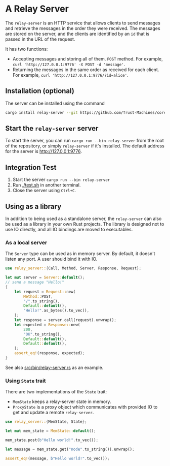 # A Relay Server

The `relay-server` is an HTTP service that allows clients to send messages and retrieve the messages in the order they were received. The messages are stored on the server, and the clients are identified by an `id` that is passed in the URL of the request.

It has two functions:

- Accepting messages and storing all of them. `POST` method.
  For example, `curl 'http://127.0.0.1:9776' -X POST -d 'message'`.
- Returning the messages in the same order as received for each client.
  For example, `curl 'http://127.0.0.1:9776/?id=alice'`.

## Installation (optional)

The server can be installed using the command

```sh
cargo install relay-server --git https://github.com/Trust-Machines/core-eng
```

## Start the `relay-server` server

To start the server, you can run `cargo run --bin relay-server` from the root of the repository,
or simply `relay-server` if it's installed. The default address for the server is http://127.0.0.1:9776.

## Integration Test

1. Start the server `cargo run --bin relay-server`
2. Run [./test.sh](./test.sh) in another terminal.
3. Close the server using `Ctrl+C`.

## Using as a library

In addition to being used as a standalone server, the `relay-server` can also be used as a library in your own Rust projects. The library is designed not to use IO directly, and all IO bindings are moved to executables.

### As a local server

The `Server` type can be used as in memory server. By default, it doesn't listen any port. A user
should bind it with IO.

```rust
use relay_server::{Call, Method, Server, Response, Request};

let mut server = Server::default();
// send a message "Hello!"
{
    let request = Request::new(
        Method::POST,
        "/".to_string(),
        Default::default(),
        "Hello!".as_bytes().to_vec(),
    );
    let response = server.call(request).unwrap();
    let expected = Response::new(
        200,
        "OK".to_string(),
        Default::default(),
        Default::default(),
    );
    assert_eq!(response, expected);
}
```

See also [src/bin/relay-server.rs](src/bin/relay-server.rs) as an example.

### Using `State` trait

There are two implementations of the `State` trait:
- `MemState` keeps a relay-server state in memory.
- `ProxyState` is a proxy object which communicates with provided IO to
  get and update a remote `relay-server`.

```rust
use relay_server::{MemState, State};

let mut mem_state = MemState::default();

mem_state.post(b"Hello world!".to_vec());

let message = mem_state.get("node".to_string()).unwrap();

assert_eq!(message, b"Hello world!".to_vec());
```
